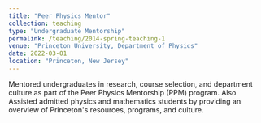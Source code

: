 ```yaml
---
title: "Peer Physics Mentor"
collection: teaching
type: "Undergraduate Mentorship"
permalink: /teaching/2014-spring-teaching-1
venue: "Princeton University, Department of Physics"
date: 2022-03-01
location: "Princeton, New Jersey"
---
```

Mentored undergraduates in research, course selection, and department culture as part of the Peer Physics Mentorship (PPM) program. Also Assisted admitted physics and mathematics students by providing an overview of Princeton's resources, programs, and culture.

